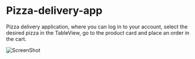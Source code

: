 # Pizza-delivery-app

Pizza delivery application, where you can log in to your account, select the desired pizza in the TableView, go to the product card and place an order in the cart.


![ScreenShot](https://github.com/efreet666/Pizza-delivery-app/blob/d3aa4d20c2b9e2487b29ef5410d009a74c255435/Screenshot%202022-05-14%20at%2000.02.44.png)
